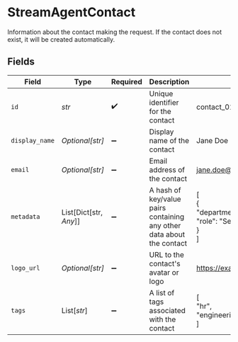 # StreamAgentContact

Information about the contact making the request. If the contact does not exist, it will be created automatically.


## Fields

| Field                                                                 | Type                                                                  | Required                                                              | Description                                                           | Example                                                               |
| --------------------------------------------------------------------- | --------------------------------------------------------------------- | --------------------------------------------------------------------- | --------------------------------------------------------------------- | --------------------------------------------------------------------- |
| `id`                                                                  | *str*                                                                 | :heavy_check_mark:                                                    | Unique identifier for the contact                                     | contact_01ARZ3NDEKTSV4RRFFQ69G5FAV                                    |
| `display_name`                                                        | *Optional[str]*                                                       | :heavy_minus_sign:                                                    | Display name of the contact                                           | Jane Doe                                                              |
| `email`                                                               | *Optional[str]*                                                       | :heavy_minus_sign:                                                    | Email address of the contact                                          | jane.doe@example.com                                                  |
| `metadata`                                                            | List[Dict[str, *Any*]]                                                | :heavy_minus_sign:                                                    | A hash of key/value pairs containing any other data about the contact | [<br/>{<br/>"department": "Engineering",<br/>"role": "Senior Developer"<br/>}<br/>] |
| `logo_url`                                                            | *Optional[str]*                                                       | :heavy_minus_sign:                                                    | URL to the contact's avatar or logo                                   | https://example.com/avatars/jane-doe.jpg                              |
| `tags`                                                                | List[*str*]                                                           | :heavy_minus_sign:                                                    | A list of tags associated with the contact                            | [<br/>"hr",<br/>"engineering"<br/>]                                   |